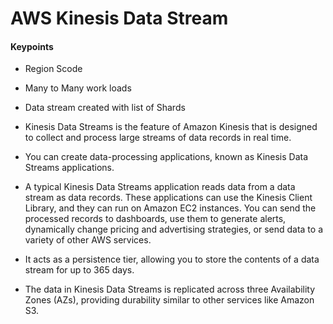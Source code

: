 # AWS Kinesis Data Stream

#### Keypoints
- Region Scode
- Many to Many work loads
- Data stream created with list of Shards

- Kinesis Data Streams is the feature of Amazon Kinesis that is designed to collect and process large streams of data records in real time.
- You can create data-processing applications, known as Kinesis Data Streams applications.
- A typical Kinesis Data Streams application reads data from a data stream as data records. These applications can use the Kinesis Client Library, and they can run on Amazon EC2 instances. You can send the processed records to dashboards, use them to generate alerts, dynamically change pricing and advertising strategies, or send data to a variety of other AWS services.
- It acts as a persistence tier, allowing you to store the contents of a data stream for up to 365 days.
- The data in Kinesis Data Streams is replicated across three Availability Zones (AZs), providing durability
similar to other services like Amazon S3.

